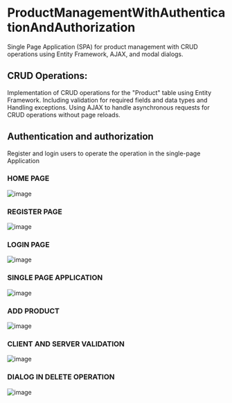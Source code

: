 # ProductManagementWithAuthenticationAndAuthorization
Single Page Application (SPA) for product management with CRUD operations using Entity Framework, AJAX, and modal dialogs.

## CRUD Operations:
Implementation of CRUD operations for the "Product" table using Entity Framework.
Including validation for required fields and data types and Handling exceptions.
Using AJAX to handle asynchronous requests for CRUD operations without page reloads.

## Authentication and authorization
Register and login users to operate the operation in the single-page Application


### HOME PAGE
![image](https://github.com/RosaNunezRivera/product-management-with-authentication-and-authorization/assets/146019823/bca7bbe9-e0b7-4495-a6f1-425dee7dafb9)

### REGISTER PAGE
![image](https://github.com/RosaNunezRivera/product-management-with-authentication-and-authorization/assets/146019823/05b01958-9d90-46c3-8801-b293e248d3fb)

### LOGIN PAGE
![image](https://github.com/RosaNunezRivera/product-management-with-authentication-and-authorization/assets/146019823/6b8586cc-015e-471e-9a42-6c2562d0c2b6)

### SINGLE PAGE APPLICATION 
![image](https://github.com/RosaNunezRivera/product-management-with-authentication-and-authorization/assets/146019823/1124e711-186d-4b7c-afb9-23ef0b6cd813)

### ADD PRODUCT 
![image](https://github.com/RosaNunezRivera/product-management-with-authentication-and-authorization/assets/146019823/a3523769-a8be-4c0a-a037-55566b3c9e17)

### CLIENT AND SERVER VALIDATION 
![image](https://github.com/RosaNunezRivera/product-management-with-authentication-and-authorization/assets/146019823/bd9e0da0-0687-4853-971b-000145f0e46f)

### DIALOG IN DELETE OPERATION
![image](https://github.com/RosaNunezRivera/product-management-with-authentication-and-authorization/assets/146019823/23208c52-3753-4927-8b28-730af25a8499)
